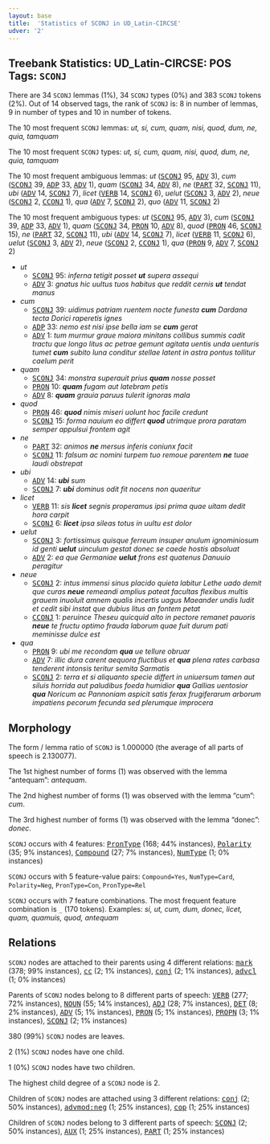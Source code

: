 ```yaml
---
layout: base
title:  'Statistics of SCONJ in UD_Latin-CIRCSE'
udver: '2'
---
```


## Treebank Statistics: UD_Latin-CIRCSE: POS Tags: `SCONJ`

There are 34 `SCONJ` lemmas (1%), 34 `SCONJ` types (0%) and 383 `SCONJ` tokens (2%).
Out of 14 observed tags, the rank of `SCONJ` is: 8 in number of lemmas, 9 in number of types and 10 in number of tokens.

The 10 most frequent `SCONJ` lemmas: <em>ut, si, cum, quam, nisi, quod, dum, ne, quia, tamquam</em>

The 10 most frequent `SCONJ` types:  <em>ut, si, cum, quam, nisi, quod, dum, ne, quia, tamquam</em>

The 10 most frequent ambiguous lemmas: <em>ut</em> (<tt><a href="la_circse-pos-SCONJ.html">SCONJ</a></tt> 95, <tt><a href="la_circse-pos-ADV.html">ADV</a></tt> 3), <em>cum</em> (<tt><a href="la_circse-pos-SCONJ.html">SCONJ</a></tt> 39, <tt><a href="la_circse-pos-ADP.html">ADP</a></tt> 33, <tt><a href="la_circse-pos-ADV.html">ADV</a></tt> 1), <em>quam</em> (<tt><a href="la_circse-pos-SCONJ.html">SCONJ</a></tt> 34, <tt><a href="la_circse-pos-ADV.html">ADV</a></tt> 8), <em>ne</em> (<tt><a href="la_circse-pos-PART.html">PART</a></tt> 32, <tt><a href="la_circse-pos-SCONJ.html">SCONJ</a></tt> 11), <em>ubi</em> (<tt><a href="la_circse-pos-ADV.html">ADV</a></tt> 14, <tt><a href="la_circse-pos-SCONJ.html">SCONJ</a></tt> 7), <em>licet</em> (<tt><a href="la_circse-pos-VERB.html">VERB</a></tt> 14, <tt><a href="la_circse-pos-SCONJ.html">SCONJ</a></tt> 6), <em>uelut</em> (<tt><a href="la_circse-pos-SCONJ.html">SCONJ</a></tt> 3, <tt><a href="la_circse-pos-ADV.html">ADV</a></tt> 2), <em>neue</em> (<tt><a href="la_circse-pos-SCONJ.html">SCONJ</a></tt> 2, <tt><a href="la_circse-pos-CCONJ.html">CCONJ</a></tt> 1), <em>qua</em> (<tt><a href="la_circse-pos-ADV.html">ADV</a></tt> 7, <tt><a href="la_circse-pos-SCONJ.html">SCONJ</a></tt> 2), <em>quo</em> (<tt><a href="la_circse-pos-ADV.html">ADV</a></tt> 11, <tt><a href="la_circse-pos-SCONJ.html">SCONJ</a></tt> 2)

The 10 most frequent ambiguous types:  <em>ut</em> (<tt><a href="la_circse-pos-SCONJ.html">SCONJ</a></tt> 95, <tt><a href="la_circse-pos-ADV.html">ADV</a></tt> 3), <em>cum</em> (<tt><a href="la_circse-pos-SCONJ.html">SCONJ</a></tt> 39, <tt><a href="la_circse-pos-ADP.html">ADP</a></tt> 33, <tt><a href="la_circse-pos-ADV.html">ADV</a></tt> 1), <em>quam</em> (<tt><a href="la_circse-pos-SCONJ.html">SCONJ</a></tt> 34, <tt><a href="la_circse-pos-PRON.html">PRON</a></tt> 10, <tt><a href="la_circse-pos-ADV.html">ADV</a></tt> 8), <em>quod</em> (<tt><a href="la_circse-pos-PRON.html">PRON</a></tt> 46, <tt><a href="la_circse-pos-SCONJ.html">SCONJ</a></tt> 15), <em>ne</em> (<tt><a href="la_circse-pos-PART.html">PART</a></tt> 32, <tt><a href="la_circse-pos-SCONJ.html">SCONJ</a></tt> 11), <em>ubi</em> (<tt><a href="la_circse-pos-ADV.html">ADV</a></tt> 14, <tt><a href="la_circse-pos-SCONJ.html">SCONJ</a></tt> 7), <em>licet</em> (<tt><a href="la_circse-pos-VERB.html">VERB</a></tt> 11, <tt><a href="la_circse-pos-SCONJ.html">SCONJ</a></tt> 6), <em>uelut</em> (<tt><a href="la_circse-pos-SCONJ.html">SCONJ</a></tt> 3, <tt><a href="la_circse-pos-ADV.html">ADV</a></tt> 2), <em>neue</em> (<tt><a href="la_circse-pos-SCONJ.html">SCONJ</a></tt> 2, <tt><a href="la_circse-pos-CCONJ.html">CCONJ</a></tt> 1), <em>qua</em> (<tt><a href="la_circse-pos-PRON.html">PRON</a></tt> 9, <tt><a href="la_circse-pos-ADV.html">ADV</a></tt> 7, <tt><a href="la_circse-pos-SCONJ.html">SCONJ</a></tt> 2)


* <em>ut</em>
  * <tt><a href="la_circse-pos-SCONJ.html">SCONJ</a></tt> 95: <em>inferna tetigit posset <b>ut</b> supera assequi</em>
  * <tt><a href="la_circse-pos-ADV.html">ADV</a></tt> 3: <em>gnatus hic uultus tuos habitus que reddit cernis <b>ut</b> tendat manus</em>
* <em>cum</em>
  * <tt><a href="la_circse-pos-SCONJ.html">SCONJ</a></tt> 39: <em>uidimus patriam ruentem nocte funesta <b>cum</b> Dardana tecta Dorici raperetis ignes</em>
  * <tt><a href="la_circse-pos-ADP.html">ADP</a></tt> 33: <em>nemo est nisi ipse bella iam se <b>cum</b> gerat</em>
  * <tt><a href="la_circse-pos-ADV.html">ADV</a></tt> 1: <em>tum murmur graue maiora minitans collibus summis cadit tractu que longo litus ac petrae gemunt agitata uentis unda uenturis tumet <b>cum</b> subito luna conditur stellae latent in astra pontus tollitur caelum perit</em>
* <em>quam</em>
  * <tt><a href="la_circse-pos-SCONJ.html">SCONJ</a></tt> 34: <em>monstra superauit prius <b>quam</b> nosse posset</em>
  * <tt><a href="la_circse-pos-PRON.html">PRON</a></tt> 10: <em><b>quam</b> fugam aut latebram petis</em>
  * <tt><a href="la_circse-pos-ADV.html">ADV</a></tt> 8: <em><b>quam</b> grauia paruus tulerit ignoras mala</em>
* <em>quod</em>
  * <tt><a href="la_circse-pos-PRON.html">PRON</a></tt> 46: <em><b>quod</b> nimis miseri uolunt hoc facile credunt</em>
  * <tt><a href="la_circse-pos-SCONJ.html">SCONJ</a></tt> 15: <em>forma nauium eo differt <b>quod</b> utrimque prora paratam semper appulsui frontem agit</em>
* <em>ne</em>
  * <tt><a href="la_circse-pos-PART.html">PART</a></tt> 32: <em>animos <b>ne</b> mersus inferis coniunx facit</em>
  * <tt><a href="la_circse-pos-SCONJ.html">SCONJ</a></tt> 11: <em>falsum ac nomini turpem tuo remoue parentem <b>ne</b> tuae laudi obstrepat</em>
* <em>ubi</em>
  * <tt><a href="la_circse-pos-ADV.html">ADV</a></tt> 14: <em><b>ubi</b> sum</em>
  * <tt><a href="la_circse-pos-SCONJ.html">SCONJ</a></tt> 7: <em><b>ubi</b> dominus odit fit nocens non quaeritur</em>
* <em>licet</em>
  * <tt><a href="la_circse-pos-VERB.html">VERB</a></tt> 11: <em>sis <b>licet</b> segnis properamus ipsi prima quae uitam dedit hora carpit</em>
  * <tt><a href="la_circse-pos-SCONJ.html">SCONJ</a></tt> 6: <em><b>licet</b> ipsa sileas totus in uultu est dolor</em>
* <em>uelut</em>
  * <tt><a href="la_circse-pos-SCONJ.html">SCONJ</a></tt> 3: <em>fortissimus quisque ferreum insuper anulum ignominiosum id genti <b>uelut</b> uinculum gestat donec se caede hostis absoluat</em>
  * <tt><a href="la_circse-pos-ADV.html">ADV</a></tt> 2: <em>ea que Germaniae <b>uelut</b> frons est quatenus Danuuio peragitur</em>
* <em>neue</em>
  * <tt><a href="la_circse-pos-SCONJ.html">SCONJ</a></tt> 2: <em>intus immensi sinus placido quieta labitur Lethe uado demit que curas <b>neue</b> remeandi amplius pateat facultas flexibus multis grauem inuoluit amnem qualis incertis uagus Maeander undis ludit et cedit sibi instat que dubius litus an fontem petat</em>
  * <tt><a href="la_circse-pos-CCONJ.html">CCONJ</a></tt> 1: <em>peruince Theseu quicquid alto in pectore remanet pauoris <b>neue</b> te fructu optimo frauda laborum quae fuit durum pati meminisse dulce est</em>
* <em>qua</em>
  * <tt><a href="la_circse-pos-PRON.html">PRON</a></tt> 9: <em>ubi me recondam <b>qua</b> ue tellure obruar</em>
  * <tt><a href="la_circse-pos-ADV.html">ADV</a></tt> 7: <em>illic dura carent aequora fluctibus et <b>qua</b> plena rates carbasa tenderent intonsis teritur semita Sarmatis</em>
  * <tt><a href="la_circse-pos-SCONJ.html">SCONJ</a></tt> 2: <em>terra et si aliquanto specie differt in uniuersum tamen aut siluis horrida aut paludibus foeda humidior <b>qua</b> Gallias uentosior <b>qua</b> Noricum ac Pannoniam aspicit satis ferax frugiferarum arborum impatiens pecorum fecunda sed plerumque improcera</em>

## Morphology

The form / lemma ratio of `SCONJ` is 1.000000 (the average of all parts of speech is 2.130077).

The 1st highest number of forms (1) was observed with the lemma “antequam”: <em>antequam</em>.

The 2nd highest number of forms (1) was observed with the lemma “cum”: <em>cum</em>.

The 3rd highest number of forms (1) was observed with the lemma “donec”: <em>donec</em>.

`SCONJ` occurs with 4 features: <tt><a href="la_circse-feat-PronType.html">PronType</a></tt> (168; 44% instances), <tt><a href="la_circse-feat-Polarity.html">Polarity</a></tt> (35; 9% instances), <tt><a href="la_circse-feat-Compound.html">Compound</a></tt> (27; 7% instances), <tt><a href="la_circse-feat-NumType.html">NumType</a></tt> (1; 0% instances)

`SCONJ` occurs with 5 feature-value pairs: `Compound=Yes`, `NumType=Card`, `Polarity=Neg`, `PronType=Con`, `PronType=Rel`

`SCONJ` occurs with 7 feature combinations.
The most frequent feature combination is `_` (170 tokens).
Examples: <em>si, ut, cum, dum, donec, licet, quam, quamuis, quod, antequam</em>


## Relations

`SCONJ` nodes are attached to their parents using 4 different relations: <tt><a href="la_circse-dep-mark.html">mark</a></tt> (378; 99% instances), <tt><a href="la_circse-dep-cc.html">cc</a></tt> (2; 1% instances), <tt><a href="la_circse-dep-conj.html">conj</a></tt> (2; 1% instances), <tt><a href="la_circse-dep-advcl.html">advcl</a></tt> (1; 0% instances)

Parents of `SCONJ` nodes belong to 8 different parts of speech: <tt><a href="la_circse-pos-VERB.html">VERB</a></tt> (277; 72% instances), <tt><a href="la_circse-pos-NOUN.html">NOUN</a></tt> (55; 14% instances), <tt><a href="la_circse-pos-ADJ.html">ADJ</a></tt> (28; 7% instances), <tt><a href="la_circse-pos-DET.html">DET</a></tt> (8; 2% instances), <tt><a href="la_circse-pos-ADV.html">ADV</a></tt> (5; 1% instances), <tt><a href="la_circse-pos-PRON.html">PRON</a></tt> (5; 1% instances), <tt><a href="la_circse-pos-PROPN.html">PROPN</a></tt> (3; 1% instances), <tt><a href="la_circse-pos-SCONJ.html">SCONJ</a></tt> (2; 1% instances)

380 (99%) `SCONJ` nodes are leaves.

2 (1%) `SCONJ` nodes have one child.

1 (0%) `SCONJ` nodes have two children.

The highest child degree of a `SCONJ` node is 2.

Children of `SCONJ` nodes are attached using 3 different relations: <tt><a href="la_circse-dep-conj.html">conj</a></tt> (2; 50% instances), <tt><a href="la_circse-dep-advmod-neg.html">advmod:neg</a></tt> (1; 25% instances), <tt><a href="la_circse-dep-cop.html">cop</a></tt> (1; 25% instances)

Children of `SCONJ` nodes belong to 3 different parts of speech: <tt><a href="la_circse-pos-SCONJ.html">SCONJ</a></tt> (2; 50% instances), <tt><a href="la_circse-pos-AUX.html">AUX</a></tt> (1; 25% instances), <tt><a href="la_circse-pos-PART.html">PART</a></tt> (1; 25% instances)

